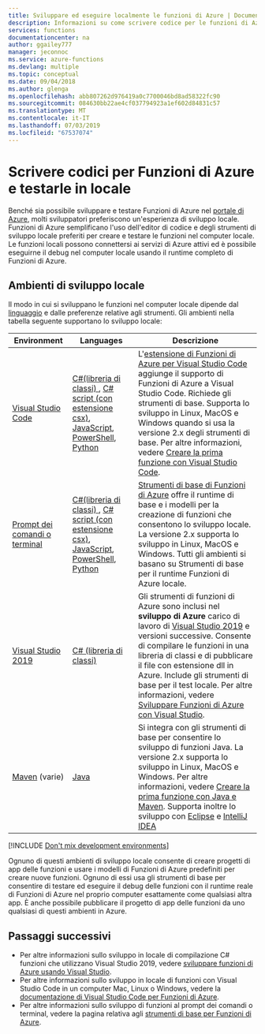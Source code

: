 ```yaml
---
title: Sviluppare ed eseguire localmente le funzioni di Azure | Documentazione Microsoft
description: Informazioni su come scrivere codice per le funzioni di Azure e testarle nel computer locale prima di eseguirle in Funzioni di Azure.
services: functions
documentationcenter: na
author: ggailey777
manager: jeconnoc
ms.service: azure-functions
ms.devlang: multiple
ms.topic: conceptual
ms.date: 09/04/2018
ms.author: glenga
ms.openlocfilehash: abb807262d976419a0c7700046bd8ad58322fc90
ms.sourcegitcommit: 084630bb22ae4cf037794923a1ef602d84831c57
ms.translationtype: MT
ms.contentlocale: it-IT
ms.lasthandoff: 07/03/2019
ms.locfileid: "67537074"
---
```

# <a name="code-and-test-azure-functions-locally"></a>Scrivere codici per Funzioni di Azure e testarle in locale

Benché sia possibile sviluppare e testare Funzioni di Azure nel [portale di Azure], molti sviluppatori preferiscono un'esperienza di sviluppo locale. Funzioni di Azure semplificano l'uso dell'editor di codice e degli strumenti di sviluppo locale preferiti per creare e testare le funzioni nel computer locale. Le funzioni locali possono connettersi ai servizi di Azure attivi ed è possibile eseguirne il debug nel computer locale usando il runtime completo di Funzioni di Azure.

## <a name="local-development-environments"></a>Ambienti di sviluppo locale

Il modo in cui si sviluppano le funzioni nel computer locale dipende dal [linguaggio](supported-languages.md) e dalle preferenze relative agli strumenti. Gli ambienti nella tabella seguente supportano lo sviluppo locale:

|Environment                              |Languages         |Descrizione|
|-----------------------------------------|------------|---|
|[Visual Studio Code](functions-develop-vs-code.md)| [C#(libreria di classi) ](functions-dotnet-class-library.md), [ C# script (con estensione csx)](functions-reference-csharp.md), [JavaScript](functions-reference-node.md), [PowerShell](functions-create-first-function-powershell.md), [Python](functions-reference-python.md) | L'[estensione di Funzioni di Azure per Visual Studio Code](https://marketplace.visualstudio.com/items?itemName=ms-azuretools.vscode-azurefunctions) aggiunge il supporto di Funzioni di Azure a Visual Studio Code. Richiede gli strumenti di base. Supporta lo sviluppo in Linux, MacOS e Windows quando si usa la versione 2.x degli strumenti di base. Per altre informazioni, vedere [Creare la prima funzione con Visual Studio Code](functions-create-first-function-vs-code.md). |
| [Prompt dei comandi o terminal](functions-run-local.md) | [C#(libreria di classi) ](functions-dotnet-class-library.md), [ C# script (con estensione csx)](functions-reference-csharp.md), [JavaScript](functions-reference-node.md), [PowerShell](functions-reference-powershell.md), [Python](functions-reference-python.md) | [Strumenti di base di Funzioni di Azure] offre il runtime di base e i modelli per la creazione di funzioni che consentono lo sviluppo locale. La versione 2.x supporta lo sviluppo in Linux, MacOS e Windows. Tutti gli ambienti si basano su Strumenti di base per il runtime Funzioni di Azure locale. |
| [Visual Studio 2019](functions-develop-vs.md) | [C# (libreria di classi)](functions-dotnet-class-library.md) | Gli strumenti di funzioni di Azure sono inclusi nel **sviluppo di Azure** carico di lavoro di [Visual Studio 2019](https://www.visualstudio.com/vs/) e versioni successive. Consente di compilare le funzioni in una libreria di classi e di pubblicare il file con estensione dll in Azure. Include gli strumenti di base per il test locale. Per altre informazioni, vedere [Sviluppare Funzioni di Azure con Visual Studio](functions-develop-vs.md). |
| [Maven](functions-create-first-java-maven.md) (varie) | [Java](functions-reference-java.md) | Si integra con gli strumenti di base per consentire lo sviluppo di funzioni Java. La versione 2.x supporta lo sviluppo in Linux, MacOS e Windows. Per altre informazioni, vedere [Creare la prima funzione con Java e Maven](functions-create-first-java-maven.md). Supporta inoltre lo sviluppo con [Eclipse](functions-create-maven-eclipse.md) e [IntelliJ IDEA](functions-create-maven-intellij.md) |

[!INCLUDE [Don't mix development environments](../../includes/functions-mixed-dev-environments.md)]

Ognuno di questi ambienti di sviluppo locale consente di creare progetti di app delle funzioni e usare i modelli di Funzioni di Azure predefiniti per creare nuove funzioni. Ognuno di essi usa gli strumenti di base per consentire di testare ed eseguire il debug delle funzioni con il runtime reale di Funzioni di Azure nel proprio computer esattamente come qualsiasi altra app. È anche possibile pubblicare il progetto di app delle funzioni da uno qualsiasi di questi ambienti in Azure.  

## <a name="next-steps"></a>Passaggi successivi

+ Per altre informazioni sullo sviluppo in locale di compilazione C# funzioni che utilizzano Visual Studio 2019, vedere [sviluppare funzioni di Azure usando Visual Studio](functions-develop-vs.md).
+ Per altre informazioni sullo sviluppo in locale di funzioni con Visual Studio Code in un computer Mac, Linux o Windows, vedere la [documentazione di Visual Studio Code per Funzioni di Azure](https://code.visualstudio.com/tutorials/functions-extension/getting-started).
+ Per altre informazioni sullo sviluppo di funzioni al prompt dei comandi o terminal, vedere la pagina relativa agli [strumenti di base per Funzioni di Azure](functions-run-local.md).

<!-- LINKS -->

[Strumenti di base di Funzioni di Azure]: https://www.npmjs.com/package/azure-functions-core-tools
[Portale di Azure]: https://portal.azure.com 
[Node.js]: https://docs.npmjs.com/getting-started/installing-node#osx-or-windows
